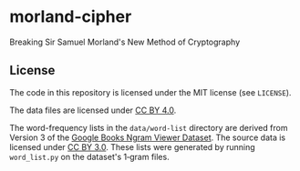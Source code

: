 # morland-cipher
Breaking Sir Samuel Morland's New Method of Cryptography

## License

The code in this repository is licensed under the MIT license (see `LICENSE`).

The data files are licensed under [CC BY 4.0](https://creativecommons.org/licenses/by/4.0/).

The word-frequency lists in the `data/word-list` directory are derived from Version 3 of the [Google Books Ngram Viewer Dataset](https://storage.googleapis.com/books/ngrams/books/datasetsv3.html). The source data is licensed under [CC BY 3.0](https://creativecommons.org/licenses/by/3.0/). These lists were generated by running `word_list.py` on the dataset's 1‑gram files.

